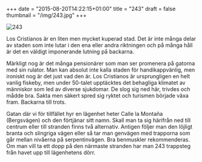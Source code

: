 +++
date = "2015-08-20T14:22:15+01:00"
title = "243"
draft = false
thumbnail = "/img/243.jpg"
+++

![243](/img/243.jpg#center)

Los Cristianos är en liten men mycket kuperad stad. Det är inte många delar av staden som inte lutar i den ena eller andra riktningen och på många håll är det en väldigt imponerande lutning på backarna.

Märkligt nog är det många pensionärer som man ser promenera på gatorna med sin rulator. Man kan absolut inte kalla staden för handikappvänlig, men ironiskt nog är det just vad den är. Los Cristianos är ursprungligen en helt vanlig fiskeby, men under 50-talet upptäcktes det behagliga klimatet av människor som led av diverse sjukdomar. De slog sig ned här, trivdes och mådde bra. Sakta men säkert spred sig ryktet och turismen började växa fram. Backarna till trots.

Gatan där vi för tillfället hyr en lägenhet heter Calle la Montaña (Bergsvägen) och den förtjänar sitt namn. Skall man ta sig härifrån ned till centrum eller till stranden finns två alternativ. Antigen följer man den löjligt branta och slingriga vägen eller så tar man genvägen med trapporna som går mellan nivåerna på serpentinvägen. Bra benmuskler rekommenderas. Om man vill ta ett dopp på den närmaste stranden har man 243 trappsteg från havet upp till lägenhetens dörr.



